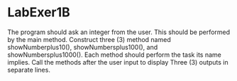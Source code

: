 # LabExer1B
The program should ask an integer from the user. This should be performed by the main method. Construct three (3) method named showNumberplus10(), showNumbersplus100(), and showNumbersplus1000(). Each method should perform the task its name implies. Call the methods after the user input to display Three (3) outputs in separate lines.
